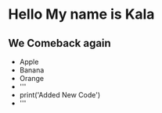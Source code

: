﻿# Hello My name is Kala
## We Comeback again
* Apple
* Banana
* Orange
* '''
* print('Added New Code')
* '''
